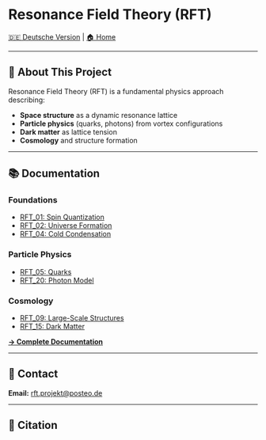# Resonance Field Theory (RFT)

[🇩🇪 Deutsche Version](../de/) | [🏠 Home](../)

---

## 🎯 About This Project

Resonance Field Theory (RFT) is a fundamental physics approach describing:

- **Space structure** as a dynamic resonance lattice
- **Particle physics** (quarks, photons) from vortex configurations
- **Dark matter** as lattice tension
- **Cosmology** and structure formation

---

## 📚 Documentation

### Foundations
- [RFT_01: Spin Quantization](docs/RFT_01_en.md)
- [RFT_02: Universe Formation](docs/RFT_02_en.md)
- [RFT_04: Cold Condensation](docs/RFT_04_en.md)

### Particle Physics
- [RFT_05: Quarks](docs/RFT_05_en.md)
- [RFT_20: Photon Model](docs/RFT_20_en.md)

### Cosmology
- [RFT_09: Large-Scale Structures](docs/RFT_09_en.md)
- [RFT_15: Dark Matter](docs/RFT_15_en.md)

**[→ Complete Documentation](docs/)**

---

## 📧 Contact

**Email:** rft.projekt@posteo.de

---

## 📖 Citation
